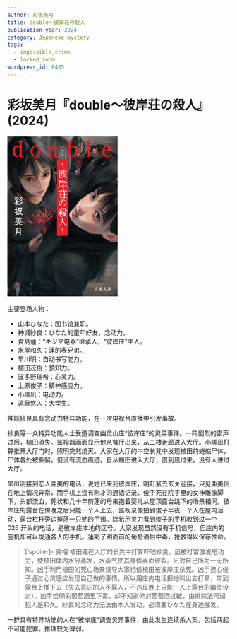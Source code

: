 ```yaml
---
author: 彩坂美月
title: double〜彼岸荘の殺人
publication_year: 2024
category: Japanese mystery
tags:
  - impossible_crime
  - locked_room
wordpress_id: 6485
---
```


# 彩坂美月『double〜彼岸荘の殺人』(2024)

<img src=images/2024_cover.jpg width=250/>

主要登场人物：
* 山本ひなた：图书馆兼职。
* 神城紗良：ひなた的童年好友，念动力。
* 貴島蓮：“キジマ电器”继承人，“彼岸庄”主人。
* 水屋和久：蓮的表兄弟。
* 早川明：自动书写能力。
* 植田茂樹：预知力。
* 波多野瑞希：心灵力。
* 上原俊子：精神感应力。
* 小塚凪：电动力。
* 遠藤悠人：大学生。

神城紗良具有念动力特异功能，在一次电视台直播中引发事故。

紗良等一众特异功能人士受邀调查幽灵山庄“彼岸庄”的灵异事件。一阵剧烈的雷声过后，植田消失。监视器画面显示他从餐厅出来，从二楼走廊进入大厅。小塚凪打算推开大厅门时，照明突然熄灭。大家在大厅的中空长凳中发现植田的蜷缩尸体，尸体各处被撕裂，但没有流血痕迹。自从植田进入大厅，直到凪过来，没有人进过大厅。

早川明接到恋人亜美的电话，说她已来到彼岸庄，明赶紧去玄关迎接，只见亜美倒在地上情况异常，而手机上没有刚才的通话记录。俊子死在院子里的女神雕像脚下，头部流血，死状和几十年前蓮的母亲抱着婴儿从屋顶露台跳下的场景相同。彼岸庄的露台在傍晚之后只能一个人上去，监视录像拍到俊子半夜一个人在屋内活动，露台栏杆旁边掉落一只她的手镯。瑞希用灵力看到俊子的手机收到过一个 026 开头的电话，是彼岸庄本地的区号。大家发现虽然没有手机信号，但庄内的座机却可以拨通各人的手机。蓮喝了明面前的葡萄酒后中毒，抢救得以保存性命。

> [!spoiler]- 真相
> 植田藏在大厅的长凳中打算吓唬紗良，凪被打雷激发电动力，使植田体内水分蒸发，水蒸气使其身体表面破裂。凪对自己所为一无所知。凶手利用植田的死亡场景误导大家相信植田被彼岸庄杀死。凶手担心俊子通过心灵感应发现自己做的事情，所以用庄内电话把她叫出去打晕，带到露台上推下去（失去意识的人不算人，不违反晚上只能一人上露台的幽灵设定）。凶手给明的葡萄酒里下毒，却不知道他对葡萄酒过敏，由排除法可知犯人是和久。紗良的念动力无法由本人发动，必须要ひなた在身边触发。

一群具有特异功能的人在“彼岸庄”调查灵异事件，由此发生连续杀人案，包括两起不可能犯罪。推理较为薄弱。
